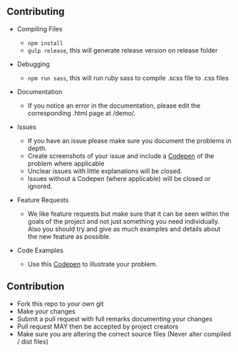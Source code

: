 ## Contributing
- Compiling Files
  - `npm install`
  - `gulp release`, this will generate release version on release folder
  
- Debugging 
  - `npm run sass`, this will run ruby sass to compile .scss file to .css files

- Documentation
  - If you notice an error in the documentation, please edit the corresponding .html page at /demo/.

- Issues
  - If you have an issue please make sure you document the problems in depth.
  - Create screenshots of your issue and include a [Codepen](https://codepen.io/ryanaunur/pen/dvqQyM) of the problem where applicable
  - Unclear issues with little explanations will be closed.
  - Issues without a Codepen (where applicable) will be closed or ignored.

- Feature Requests
  - We like feature requests but make sure that it can be seen within the goals of the project and not just something you need individually. Also you should try and give as much examples and details about the new feature as possible.

- Code Examples
  - Use this [Codepen](https://codepen.io/ryanaunur/pen/dvqQyM) to illustrate your problem.

## Contribution
- Fork this repo to your own git
- Make your changes
- Submit a pull request with full remarks documenting your changes
- Pull request MAY then be accepted by project creators
- Make sure you are altering the correct source files (Never alter compiled / dist files)
